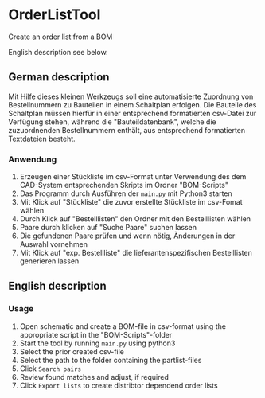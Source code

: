 # OrderListTool
Create an order list from a BOM

English description see below.

## German description
Mit Hilfe dieses kleinen Werkzeugs soll eine automatisierte Zuordnung von Bestellnummern zu Bauteilen in einem Schaltplan erfolgen.
Die Bauteile des Schaltplan müssen hierfür in einer entsprechend formatierten csv-Datei zur Verfügung stehen, während die "Bauteildatenbank", welche die zuzuordnenden Bestellnummern enthält, aus entsprechend formatierten Textdateien besteht.

### Anwendung
1. Erzeugen einer Stückliste im csv-Format unter Verwendung des dem CAD-System entsprechenden Skripts im Ordner "BOM-Scripts"
2. Das Programm durch Ausführen der `main.py` mit Python3 starten
3. Mit Klick auf "Stückliste" die zuvor erstellte Stückliste im csv-Fomat wählen
4. Durch Klick auf "Bestelllisten" den Ordner mit den Bestelllisten wählen
5. Paare durch klicken auf "Suche Paare" suchen lassen
6. Die gefundenen Paare prüfen und wenn nötig, Änderungen in der Auswahl vornehmen
7. Mit Klick auf "exp. Bestellliste" die lieferantenspezifischen Bestelllisten generieren lassen


## English description

### Usage
1. Open schematic and create a BOM-file in csv-format using the appropriate script in the "BOM-Scripts"-folder
2. Start the tool by running `main.py` using python3
3. Select the prior created csv-file
4. Select the path to the folder containing the partlist-files
5. Click `Search pairs`
6. Review found matches and adjust, if required
7. Click `Export lists` to create distribtor dependend order lists
